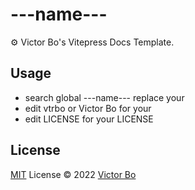 # ---name---
⚙ Victor Bo's Vitepress Docs Template.

## Usage
- search global ---name--- replace your
- edit vtrbo or Victor Bo for your
- edit LICENSE for your LICENSE

## License

[MIT](./LICENSE) License © 2022 [Victor Bo](https://github.com/vtrbo)
